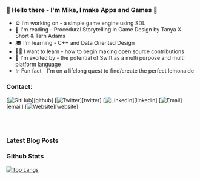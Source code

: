<!--
banner template
<img src="https://raw.githubusercontent.com/michaelbrave/michaelbrave/master/gh-header-image-MikeBrave.png" alt="banner that says Mike Brave - Developer">
-->

<br />

### 👋 Hello there - I'm Mike, I make Apps and Games 👋

- ⚙️ I’m working on - a simple game engine using SDL
- 📖 I'm reading - Procedural Storytelling in Game Design by Tanya X. Short & Tarn Adams
- 🎓 I’m learning - C++ and Data Oriented Design
- 🙋‍♂️ I want to learn - how to begin making open source contributions
- 🤩 I'm excited by -  the potential of Swift as a multi purpose and multi platform language 
- ✨ Fun fact - I'm on a lifelong quest to find/create the perfect lemonaide

### Contact: 
<p align="left">
	[<img src="https://img.shields.io/github/followers/michaelbrave.svg?label=GitHub&style=social" alt="GitHub">][github]
	[<img src="https://img.shields.io/twitter/follow/somebravedude?label=Twitter&style=social" alt="Twitter">][twitter]
	[<img src="https://img.shields.io/badge/LinkedIn--_.svg?style=social&logo=linkedin" alt="LinkedIn">][linkedin]
    [<img src="https://img.shields.io/badge/Email-michaelbrave@outlook.com-lightgrey" alt="Email">][email]
    [<img src="https://img.shields.io/badge/Website-https%3A%2F%2Fmichaelbrave.github.io%2F-informational" alt="Website">][website]
</p>

<br />
<br />

### Latest Blog Posts
<!--
credit for this section goes to https://github.com/gautamkrishnar/blog-post-workflow
-->
<!-- BLOG-POST-LIST:START -->

<!-- BLOG-POST-LIST:END -->

### Github Stats
<!--
credit for this section goes to https://github.com/anuraghazra/github-readme-stats 
-->
[![Top Langs](https://github-readme-stats.vercel.app/api/top-langs/?username=michaelbrave)][github]

<!--
links
-->
[website]: https://michaelbrave.github.io/
[twitter]: https://twitter.com/somebravedude
[email]: mailto:michaelbrave@outlook.com
[github]: https://github.com/michaelbrave
[linkedin]: https://www.linkedin.com/in/mikebrave